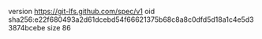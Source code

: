version https://git-lfs.github.com/spec/v1
oid sha256:e22f680493a2d61dcebd54f66621375b68c8a8c0dfd5d18a1c4e5d33874bcebe
size 86
